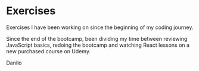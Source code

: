 <h1>Exercises</h1>

Exercises I have been working on since the beginning of my coding journey.

Since the end of the bootcamp, been dividing my time between reviewing JavaScript basics, redoing the bootcamp and watching React lessons on a new purchased course on Udemy.

Danilo
